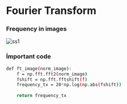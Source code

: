 # Fourier Transform

### Frequency in images
![ss1](https://user-images.githubusercontent.com/47830409/63842990-52035580-c98e-11e9-8d40-79f140917b4c.PNG)

### İmportant code
```sh
def ft_image(norm_image):
    f = np.fft.fft2(norm_image)
    fshift = np.fft.fftshift(f)
    frequency_tx = 20*np.log(np.abs(fshift))
    
    return frequency_tx
```
